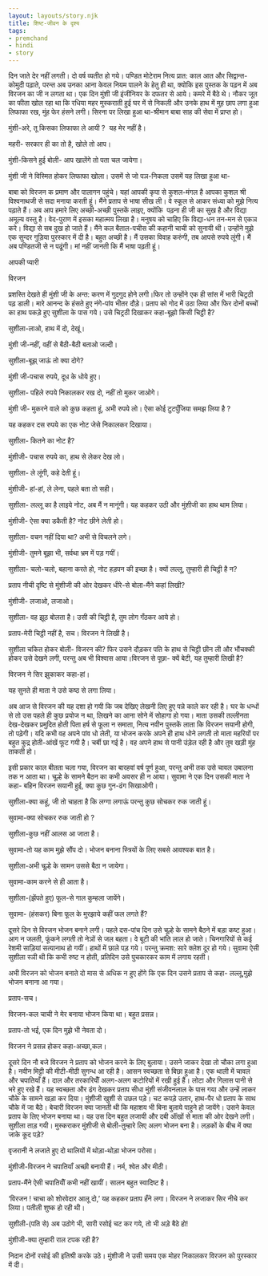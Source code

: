 ```yaml
---  
layout: layouts/story.njk  
title: शिष्ट-जीवन के दृश्य  
tags:  
- premchand  
- hindi  
- story  
---  
```

    
दिन जाते देर नहीं लगती। दो वर्ष व्यतीत हो गये। पण्डित मोटेराम नित्य प्रात: काल आत और सिद्वान्त-कोमुदी पढ़ाते, परन्त अब उनका आना केवल नियम पालने के हेतु ही था, क्योकि इस पुस्तक के पढ़न में अब विरजन का जी न लगता था। एक दिन मुंशी जी इंजीनियर के दफतर से आये। कमरे में बैठे थे। नौकर जूत का फीता खोल रहा था कि रधिया महर मुस्कराती हुई घर में से निकली और उनके हाथ में मुह छाप लगा हुआ लिफाफा रख, मुंह फेर हंसने लगी। सिरना पर लिखा हुआ था-श्रीमान बाबा साह की सेवा में प्राप्त हो।  

मुंशी-अरे, तू किसका लिफाफा ले आयी ?  यह मेर नहीं है।  

महरी- सरकार ही का तो है, खोले तो आप।  

मुंशी-किसने हुई बोली- आप खालेंगे तो पता चल जायेगा।  

मुंशी जी ने विस्मित होकर लिफाफा खोला। उसमें से जो पञ-निकला उसमें यह लिखा हुआ था-  

बाबा को विरजन क प्रमाण और पालागन पहुंचे। यहां आपकी कृपा से कुशल-मंगल है आपका कुशल श्री विश्वनाथजी से सदा मनाया करती हूं। मैंने प्रताप से भाषा सीख ली। वे स्कूल से आकर संध्या को मुझे नित्य पढ़ाते हैं। अब आप हमारे लिए अच्छी-अच्छी पुस्तकें लाइए, क्योंकि  पढ़ना ही जी का सुख है और विद्या अमूल्य वस्तु है। वेद-पुराण में इसका महात्मय लिखा है। मनुषय को चाहिए कि विद्या-धन तन-मन से एकञ करे। विद्या से सब दुख हो जाते हैं। मैंने कल बैताल-पचीस की कहानी चाची को सुनायी थी। उन्होंने मुझे एक सुन्दर गुड़िया पुरस्कार में दी है। बहुत अच्छी है। मैं उसका विवाह करुंगी, तब आपसे रुपये लूंगी। मैं अब पण्डितजी से न पढूंगी। मां नहीं जानती कि मैं भाषा पढ़ती हूं।  

आपकी प्यारी  

विरजन  



प्रशस्ति देखते ही मुंशी जी के अन्त: करण में गुदगुद होने लगी।फिर तो उन्होंने एक ही सांस में भारी चिट्रठी पढ़ डाली। मारे आनन्द के हंसते हुए नंगे-पांव भीतर दौड़े। प्रताप को गोद में उठा लिया और फिर दोनों बच्चों का हाथ पकड़े हुए सुशीला के पास गये। उसे चिट्रठी दिखाकर कहा-बूझो किसी चिट्ठी है?  

सुशीला-लाओ, हाथ में दो, देखूं।  

मुंशी जी-नहीं, वहीं से बैठी-बैठी बताओ जल्दी।  

सुशीला-बूझ् जाऊं तो क्या दोगे?  

मुंशी जी-पचास रुपये, दूध के धोये हुए।  

सुशीला- पहिले रुपये निकालकर रख दो, नहीं तो मुकर जाओगे।  

मुंशी जी- मुकरने वाले को कुछ कहता हूं, अभी रुपये लो। ऐसा कोई टुटपुँजिया समझ लिया है ?  

यह कहकर दस रुपये का एक नोट जेसे निकालकर दिखाया।  

सुशीला- कितने का नोट है?  

मुंशीजी- पचास रुपये का, हाथ से लेकर देख लो।  

सुशीला- ले लूंगी, कहे देती हूं।  

मुंशीजी- हां-हां, ले लेना, पहले बता तो सही।  

सुशीला- लल्लू का है लाइये नोट, अब मैं न मानूंगी। यह कहकर उठी और मुंशीजी का हाथ थाम लिया।  

मुंशीजी- ऐसा क्या डकैती है? नोट छीने लेती हो।  

सुशीला- वचन नहीं दिया था? अभी से विचलने लगे।  

मुंशीजी- तुमने बूझा भी, सर्वथा भ्रम में पड़ गयीं।  

सुशीला- चलो-चलो, बहाना करते हो, नोट हड़पन की इच्छा है। क्यों लल्लू, तुम्हारी ही चिट्ठी है न?  

प्रताप नीची दृष्टि से मुंशीजी की ओर देखकर धीरे-से बोला-मैंने कहां लिखी?  

मुंशीजी- लजाओ, लजाओ।  

सुशीला- वह झूठ बोलता है। उसी की चिट्ठी है, तुम लोग गँठकर आये हो।  

प्रताप-मेरी चिट्ठी नहीं है, सच। विरजन ने लिखी है।  

सुशीला चकित होकर बोली- विजरन की? फिर उसने दौड़कर पति के हाथ से चिट्ठी छीन ली और भौंचक्की होकर उसे देखने लगी, परन्तु अब भी विश्वास आया।विरजन से पूछा- क्यें बेटी, यह तुम्हारी लिखी है?  

विरजन ने सिर झुकाकर कहा-हां।  

यह सुनते ही माता ने उसे कष्ठ से लगा लिया।  

अब आज से विरजन की यह दशा हो गयी कि जब देखिए लेखनी लिए हुए पन्ने काले कर रही है। घर के धन्धों से तो उस पहले ही कुछ प्रयोज न था, लिखने का आना सोने में सोहागा हो गया। माता उसकी तल्लीनता देख-देखकर प्रमुदित होती पिता हर्ष से फूला न समाता, नित्य नवीन पुस्तकें लाता कि विरजन सयानी होगी, तो पढ़ेगी। यदि कभी वह अपने पांव धो लेती, या भोजन करके अपने ही हाथ धोने लगती तो माता महरियों पर बहुत कुद्र होती-आंखें फूट गयी है। चर्बी छा गई है। वह अपने हाथ से पानी उंड़ेल रही है और तुम खड़ी मुंह ताकती हो।  

इसी प्रकार काल बीतता चला गया, विरजन का बारहवां वर्ष पूर्ण हुआ, परन्तु अभी तक उसे चावल उबालना तक न आता था। चूल्हे के सामने बैठन का कभी अवसर ही न आया। सुवामा ने एक दिन उसकी माता ने कहा- बहिन विरजन सयानी हुई, क्या कुछ गुन-ढंग सिखाओगी।  

सुशीला-क्या कहूं, जी तो चाहता है कि लग्गा लगाऊं परन्तु कुछ सोचकर रुक जाती हूं।  

सुवामा-क्या सोचकर रुक जाती हो ?  

सुशीला-कुछ नहीं आलस आ जाता है।  

सुवामा-तो यह काम मुझे सौंप दो। भोजन बनाना स्त्रियों के लिए सबसे आवश्यक बात है।  

सुशीला-अभी चूल्हे के सामन उससे बैठा न जायेगा।  

सुवामा-काम करने से ही आता है।  

सुशीला-(झेंपते हुए) फूल-से गाल कुम्हला जायेंगे।  

सुवामा- (हंसकर) बिना फूल के मुरझाये कहीं फल लगते हैं?  

दूसरे दिन से विरजन भोजन बनाने लगी। पहले दस-पांच दिन उसे चूल्हे के सामने बैठने में बड़ा कष्ट हुआ। आग न जलती, फूंकने लगती तो नेञों से जल बहता। वे बूटी की भांति लाल हो जाते। चिनगारियों से कई रेशमी साड़ियां सत्यानाथ हो गयीं। हाथों में छाले पड़ गये। परन्तु क्रमश: सारे क्लेश दूर हो गये। सुवामा ऐसी सुशीला स्ञी थी कि कभी रुष्ट न होती, प्रतिदिन उसे पुचकारकर काम में लगाय रहती।  

अभी विरजन को भोजन बनाते दो मास से अधिक न हुए होंगे कि एक दिन उसने प्रताप से कहा- लल्लू,मुझे भोजन बनाना आ गया।  

प्रताप-सच।  

विरजन-कल चाची ने मेर बनाया भोजन किया था। बहुत प्रसन्न।  

प्रताप-तो भई, एक दिन मुझे भी नेवता दो।  

विरजन ने प्रसन्न होकर कहा-अच्छा,कल।  

दूसरे दिन नौ बजे विरजन ने प्रताप को भोजन करने के लिए बुलाया। उसने जाकर देखा तो चौका लगा हुआ है। नवीन मिट्टी की मीटी-मीठी सुगन्ध आ रही है। आसन स्वच्छता से बिछा हुआ है। एक थाली में चावल और चपातियाँ हैं। दाल और तरकारियॉँ अलग-अलग कटोरियों में रखी हुई हैं। लोटा और गिलास पानी से भरे हुए रखे हैं। यह स्वच्छता और ढंग देखकर प्रताप सीधा मुंशी संजीवनलाल के पास गया और उन्हें लाकर चौके के सामने खड़ा कर दिया। मुंशीजी खुशी से उछल पड़े। चट कपड़े उतार, हाथ-पैर धो प्रताप के साथ चौके में जा बैठे। बेचारी विरजन क्या जानती थी कि महाशय भी बिना बुलाये पाहुने हो जायेंगे। उसने केवल प्रताप के लिए भोजन बनाया था। वह उस दिन बहुत लजायी और दबी ऑंखों से माता की ओर देखने लगी। सुशीला ताड़ गयी। मुस्कराकर मुंशीजी से बोली-तुम्हारे लिए अलग भोजन बना है। लड़कों के बीच में क्या जाके कूद पड़े?  

वृजरानी ने लजाते हुए दो थालियों में थोड़ा-थोड़ा भोजन परोसा।  

मुंशीजी-विरजन ने चपातियाँ अच्छी बनायी हैं। नर्म, श्वेत और मीठी।  

प्रताप-मैंने ऐसी चपातियॉँ कभी नहीं खायीं। सालन बहुत स्वादिष्ट है।  

‘विरजन ! चाचा को शोरवेदार आलू दो,’ यह कहकर प्रताप हँने लगा। विरजन ने लजाकर सिर नीचे कर लिया। पतीली शुष्क हो रही थी।  

सुशीली-(पति से) अब उठोगे भी, सारी रसोई चट कर गये, तो भी अड़े बैठे हो!  

मुंशीजी-क्या तुम्हारी राल टपक रही है?  

निदान दोनों रसोई की इतिश्री करके उठे। मुंशीजी ने उसी समय एक मोहर निकालकर विरजन को पुरस्कार में दी।  


    